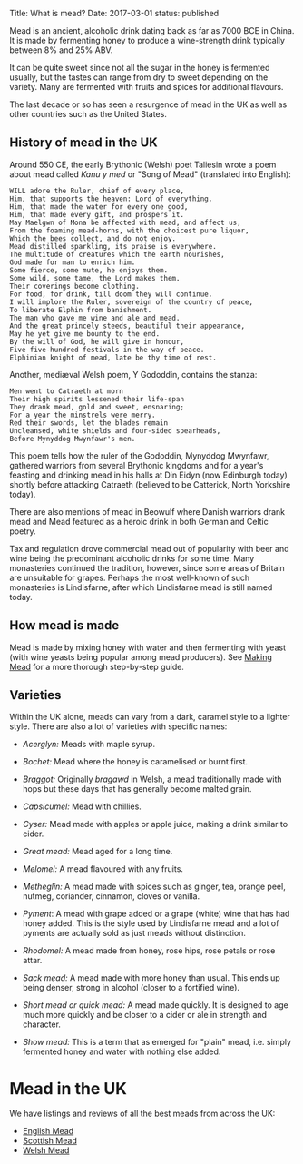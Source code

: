 Title: What is mead?
Date: 2017-03-01
status: published

Mead is an ancient, alcoholic drink dating back as far as 7000 BCE in China. 
It is made by fermenting honey to produce a wine-strength drink typically 
between 8% and 25% ABV.

<!-- PELICAN_END_SUMMARY -->

It can be quite sweet since not all the sugar in the honey is fermented 
usually, but the tastes can range from dry to sweet depending on the variety.
Many are fermented with fruits and spices for additional flavours.

The last decade or so has seen a resurgence of mead in the UK as well as 
other countries such as the United States.

## History of mead in the UK

Around 550 CE, the early Brythonic (Welsh) poet Taliesin wrote a poem about
mead called *Kanu y med* or "Song of Mead" (translated into English):

    WILL adore the Ruler, chief of every place, 
    Him, that supports the heaven: Lord of everything.
    Him, that made the water for every one good,
    Him, that made every gift, and prospers it.
    May Maelgwn of Mona be affected with mead, and affect us,
    From the foaming mead-horns, with the choicest pure liquor,
    Which the bees collect, and do not enjoy.
    Mead distilled sparkling, its praise is everywhere.
    The multitude of creatures which the earth nourishes,
    God made for man to enrich him.
    Some fierce, some mute, he enjoys them.
    Some wild, some tame, the Lord makes them.
    Their coverings become clothing.
    For food, for drink, till doom they will continue.
    I will implore the Ruler, sovereign of the country of peace,
    To liberate Elphin from banishment.
    The man who gave me wine and ale and mead.
    And the great princely steeds, beautiful their appearance,
    May he yet give me bounty to the end.
    By the will of God, he will give in honour,
    Five five-hundred festivals in the way of peace.
    Elphinian knight of mead, late be thy time of rest.

Another, mediæval Welsh poem, Y Gododdin, contains the stanza:

    Men went to Catraeth at morn
    Their high spirits lessened their life-span
    They drank mead, gold and sweet, ensnaring;
    For a year the minstrels were merry.
    Red their swords, let the blades remain
    Uncleansed, white shields and four-sided spearheads,
    Before Mynyddog Mwynfawr's men.

This poem tells how the ruler of the Gododdin, Mynyddog Mwynfawr, gathered
warriors from several Brythonic kingdoms and for a year's
feasting and drinking mead in his halls at Din Eidyn (now Edinburgh today)
shortly before attacking Catraeth (believed to be Catterick, North Yorkshire 
today).

There are also mentions of mead in Beowulf where Danish warriors drank mead and
Mead featured as a heroic drink in both German and Celtic poetry.

Tax and regulation drove commercial mead out of popularity with beer and 
wine being the predominant alcoholic drinks for some time. Many monasteries 
continued the tradition, however, since some areas of Britain are unsuitable
for grapes. Perhaps the most well-known of such monasteries is Lindisfarne, 
after which Lindisfarne mead is still named today.

## How mead is made

Mead is made by mixing honey with water and then fermenting with yeast (with
wine yeasts being popular among mead producers). See
[Making Mead](/making-mead) for a more thorough step-by-step guide.

## Varieties

Within the UK alone, meads can vary from a dark, caramel style to a lighter 
style. There are also a lot of varieties with specific names:

* *Acerglyn:* Meads with maple syrup.

* *Bochet:* Mead where the honey is caramelised or burnt first.

* *Braggot:* Originally *bragawd* in Welsh, a mead traditionally made with 
hops but these days that has generally become malted grain.

* *Capsicumel:* Mead with chillies.

* *Cyser:* Mead made with apples or apple juice, making a drink similar to 
cider.

* *Great mead:* Mead aged for a long time.

* *Melomel:* A mead flavoured with any fruits.

* *Metheglin:* A mead made with spices such as ginger, tea, orange peel,
  nutmeg, coriander, cinnamon, cloves or vanilla.

* *Pyment*: A mead with grape added or a grape (white) wine that has had 
honey added. This is the style used by Lindisfarne mead and a lot of pyments
are actually sold as just meads without distinction.

* *Rhodomel:* A mead made from honey, rose hips, rose petals or rose attar.

* *Sack mead:* A mead made with more honey than usual. This ends up being 
denser, strong in alcohol (closer to a fortified wine).

* *Short mead or quick mead:* A mead made quickly. It is designed to age 
much more quickly and be closer to a cider or ale in strength and character.

* *Show mead:* This is a term that as emerged for "plain" mead, i.e. simply 
fermented honey and water with nothing else added.

# Mead in the UK

We have listings and reviews of all the best meads from across the UK:

* [English Mead](/english-meads)
* [Scottish Mead](/scottish-meads)
* [Welsh Mead](/welsh-meads)
